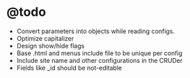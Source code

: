 # @todo

- Convert parameters into objects while reading configs.
- Optimize capitalizer
- Design show/hide flags
- Base .html and menus include file to be unique per config
- Include site name and other configurations in the CRUDer
- Fields like _id should be not-editable

